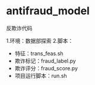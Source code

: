 antifraud_model
====
反欺诈代码

1.环境：数据部探索
2.脚本：
  - 特征：trans_feas.sh 
  - 欺诈标记：fraud_label.py
  - 欺诈评分：fraud_score.py
  - 项目运行脚本：run.sh


